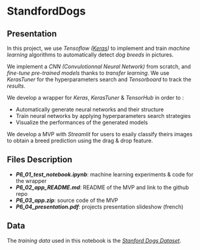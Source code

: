 # StandfordDogs

## Presentation

In this project, we use *Tensoflow ([Keras](https://keras.io/))* to implement and train *machine learning* algorithms to automatically detect *dog breeds* in pictures. 

We implement a *CNN (Convulotionnal Neural Network)* from scratch, and *fine-tune pre-trained models* thanks to *transfer learning*. We use *KerasTuner* for the hyperparameters search and *Tensorboard* to track the *results*.

We develop a wrapper for *Keras*, *KerasTuner* & *TensorHub* in order to :
* Automatically generate neural networks and their structure
* Train neural networks by applying hyperparameters search strategies
* Visualize the performances of the generated models

We develop a MVP with *Streamlit* for users to esaily classify theirs images to obtain a breed prediction using the drag & drop feature.

## Files Description

* ***P6_01_test_notebook.ipynb***: machine learning experiments & code for the wrapper
* ***P6_02_app_README.md***: README of the MVP and link to the github repo
* ***P6_03_app.zip***: source code of the MVP
* ***P6_04_presentation.pdf***: projects presentation slideshow (french)

## Data

The *training data* used in this notebook is the [*Stanford Dogs Dataset*](http://vision.stanford.edu/aditya86/ImageNetDogs/).
